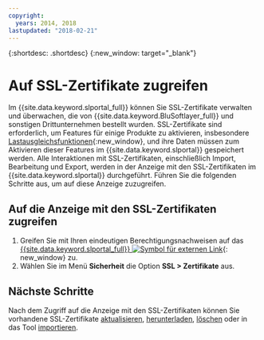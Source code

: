 ```yaml
---
copyright:
  years: 2014, 2018
lastupdated: "2018-02-21"
---
```


{:shortdesc: .shortdesc}
{:new_window: target="_blank"}

# Auf SSL-Zertifikate zugreifen

Im {{site.data.keyword.slportal_full}} können Sie SSL-Zertifikate verwalten und überwachen, die von {{site.data.keyword.BluSoftlayer_full}} und sonstigen Drittunternehmen bestellt wurden. SSL-Zertifikate sind erforderlich, um Features für einige Produkte zu aktivieren, insbesondere [Lastausgleichsfunktionen](/docs/infrastructure/local-load-balancer/about.html){:new_window}, und ihre Daten müssen zum Aktivieren dieser Features im {{site.data.keyword.slportal}} gespeichert werden. Alle Interaktionen mit SSL-Zertifikaten, einschließlich Import, Bearbeitung und Export, werden in der Anzeige mit den SSL-Zertifikaten im {{site.data.keyword.slportal}} durchgeführt. Führen Sie die folgenden Schritte aus, um auf diese Anzeige zuzugreifen.

## Auf die Anzeige mit den SSL-Zertifikaten zugreifen

1. Greifen Sie mit Ihren eindeutigen Berechtigungsnachweisen auf das [{{site.data.keyword.slportal_full}} ![Symbol für externen Link](../../icons/launch-glyph.svg "Symbol für externen Link")](https://control.softlayer.com/){: new_window} zu.
2. Wählen Sie im Menü **Sicherheit** die Option **SSL > Zertifikate** aus.

## Nächste Schritte

Nach dem Zugriff auf die Anzeige mit den SSL-Zertifikaten können Sie vorhandene SSL-Zertifikate [aktualisieren](view-and-update-ssl-certificate.html), [herunterladen](download-ssl-certificate-details.html), [löschen](delete-ssl-certificate.html) oder in das Tool [importieren](import-ssl-certificate.html).
